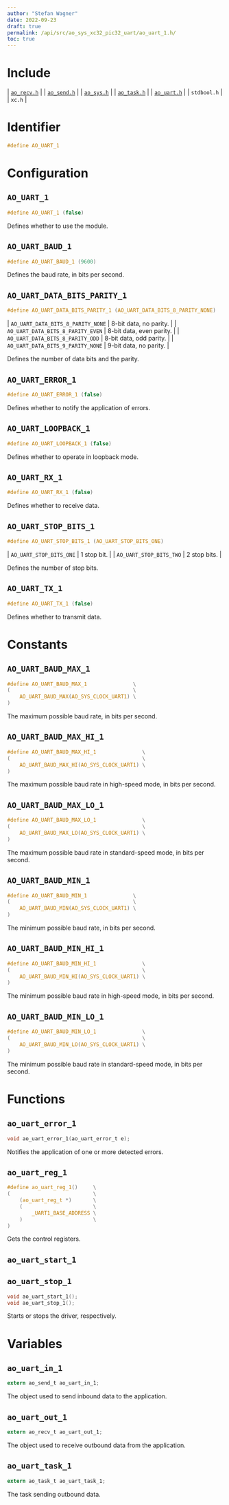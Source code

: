 ```yaml
---
author: "Stefan Wagner"
date: 2022-09-23
draft: true
permalink: /api/src/ao_sys_xc32_pic32_uart/ao_uart_1.h/
toc: true
---
```


# Include

| [`ao_recv.h`](../ao_sys/ao_recv.h.md) |
| [`ao_send.h`](../ao_sys/ao_send.h.md) |
| [`ao_sys.h`](ao_sys.h.md) |
| [`ao_task.h`](../ao_sys/ao_task.h.md) |
| [`ao_uart.h`](ao_uart.h.md) |
| `stdbool.h` |
| `xc.h` |

# Identifier

```c
#define AO_UART_1
```

# Configuration

## `AO_UART_1`

```c
#define AO_UART_1 (false)
```

Defines whether to use the module.

## `AO_UART_BAUD_1`

```c
#define AO_UART_BAUD_1 (9600)
```

Defines the baud rate, in bits per second.

## `AO_UART_DATA_BITS_PARITY_1`

```c
#define AO_UART_DATA_BITS_PARITY_1 (AO_UART_DATA_BITS_8_PARITY_NONE)
```

| `AO_UART_DATA_BITS_8_PARITY_NONE` | 8-bit data, no parity.   |
| `AO_UART_DATA_BITS_8_PARITY_EVEN` | 8-bit data, even parity. |
| `AO_UART_DATA_BITS_8_PARITY_ODD`  | 8-bit data, odd parity.  |
| `AO_UART_DATA_BITS_9_PARITY_NONE` | 9-bit data, no parity.   |

Defines the number of data bits and the parity.

## `AO_UART_ERROR_1`

```c
#define AO_UART_ERROR_1 (false)
```

Defines whether to notify the application of errors.

## `AO_UART_LOOPBACK_1`

```c
#define AO_UART_LOOPBACK_1 (false)
```

Defines whether to operate in loopback mode.

## `AO_UART_RX_1`

```c
#define AO_UART_RX_1 (false)
```

Defines whether to receive data.

## `AO_UART_STOP_BITS_1`

```c
#define AO_UART_STOP_BITS_1 (AO_UART_STOP_BITS_ONE)
```

| `AO_UART_STOP_BITS_ONE` | 1 stop bit.  |
| `AO_UART_STOP_BITS_TWO` | 2 stop bits. |

Defines the number of stop bits.

## `AO_UART_TX_1`

```c
#define AO_UART_TX_1 (false)
```

Defines whether to transmit data.

# Constants

## `AO_UART_BAUD_MAX_1`

```c
#define AO_UART_BAUD_MAX_1               \
(                                        \
    AO_UART_BAUD_MAX(AO_SYS_CLOCK_UART1) \
)
```

The maximum possible baud rate, in bits per second.

## `AO_UART_BAUD_MAX_HI_1`

```c
#define AO_UART_BAUD_MAX_HI_1               \
(                                           \
    AO_UART_BAUD_MAX_HI(AO_SYS_CLOCK_UART1) \
)
```

The maximum possible baud rate in high-speed mode, in bits per second.

## `AO_UART_BAUD_MAX_LO_1`

```c
#define AO_UART_BAUD_MAX_LO_1               \
(                                           \
    AO_UART_BAUD_MAX_LO(AO_SYS_CLOCK_UART1) \
)
```

The maximum possible baud rate in standard-speed mode, in bits per second.

## `AO_UART_BAUD_MIN_1`

```c
#define AO_UART_BAUD_MIN_1               \
(                                        \
    AO_UART_BAUD_MIN(AO_SYS_CLOCK_UART1) \
)
```

The minimum possible baud rate, in bits per second.

## `AO_UART_BAUD_MIN_HI_1`

```c
#define AO_UART_BAUD_MIN_HI_1               \
(                                           \
    AO_UART_BAUD_MIN_HI(AO_SYS_CLOCK_UART1) \
)
```

The minimum possible baud rate in high-speed mode, in bits per second.

## `AO_UART_BAUD_MIN_LO_1`

```c
#define AO_UART_BAUD_MIN_LO_1               \
(                                           \
    AO_UART_BAUD_MIN_LO(AO_SYS_CLOCK_UART1) \
)
```

The minimum possible baud rate in standard-speed mode, in bits per second.

# Functions

## `ao_uart_error_1`

```c
void ao_uart_error_1(ao_uart_error_t e);
```

Notifies the application of one or more detected errors.

## `ao_uart_reg_1`

```c
#define ao_uart_reg_1()     \
(                           \
    (ao_uart_reg_t *)       \
    (                       \
        _UART1_BASE_ADDRESS \
    )                       \
)
```

Gets the control registers.

## `ao_uart_start_1`
## `ao_uart_stop_1`

```c
void ao_uart_start_1();
void ao_uart_stop_1();
```

Starts or stops the driver, respectively.

# Variables

## `ao_uart_in_1`

```c
extern ao_send_t ao_uart_in_1;
```

The object used to send inbound data to the application.

## `ao_uart_out_1`

```c
extern ao_recv_t ao_uart_out_1;
```

The object used to receive outbound data from the application.

## `ao_uart_task_1`

```c
extern ao_task_t ao_uart_task_1;
```

The task sending outbound data.
